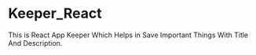 # Keeper_React
This is React App Keeper Which Helps in Save Important Things With Title And Description.

